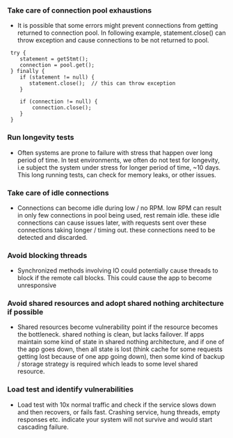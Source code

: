 ### Take care of connection pool exhaustions
* It is possible that some errors might prevent connections from getting returned to connection pool. In following example, statement.close() can throw exception and cause connections to be not returned to pool.

```
 try {
    statement = getStmt();
    connection = pool.get();
 } finally {
    if (statement != null) {
       statement.close();  // this can throw exception
    } 
    
    if (connection != null) {
        connection.close();
    }
 }
```

### Run longevity tests
* Often systems are prone to failure with stress that happen over long period of time. In test environments, we often do not test for longevity, i.e subject the system under stress for longer period of time, ~10 days. This long running tests, can check for memory leaks, or other issues.

### Take care of idle connections
* Connections can become idle during low / no RPM.  low RPM can result in only few connections in pool being used, rest remain idle. these idle connections can cause issues later, with requests sent over these connections taking longer / timing out. these connections need to be detected and discarded.

### Avoid blocking threads
* Synchronized methods involving IO could potentially cause threads to block if the remote call blocks. This could cause the app to become unresponsive

### Avoid shared resources and adopt shared nothing architecture if possible
* Shared resources become vulnerability point if the resource becomes the bottleneck.  shared nothing is clean, but lacks failover. If apps maintain some kind of state in shared nothing architecture, and if one of the app goes down, then all state is lost (think cache for some requests getting lost because of one app going down), then some kind of backup / storage strategy is required which leads to some level shared resource.

### Load test and identify vulnerabilities
* Load test with 10x normal traffic and check if the service slows down and then recovers, or fails fast. Crashing service, hung threads, empty responses etc. indicate your system will not survive and would start cascading failure. 
